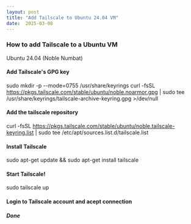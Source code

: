 ```yaml
---
layout: post
title: "Add Tailscale to Ubuntu 24.04 VM"
date:  2025-03-08
---
```


### How to add Tailscale to a Ubuntu VM

Ubuntu 24.04 (Noble Numbat)

#### Add Tailscale's GPG key
sudo mkdir -p --mode=0755 /usr/share/keyrings
curl -fsSL https://pkgs.tailscale.com/stable/ubuntu/noble.noarmor.gpg | sudo tee /usr/share/keyrings/tailscale-archive-keyring.gpg >/dev/null

#### Add the tailscale repository
curl -fsSL https://pkgs.tailscale.com/stable/ubuntu/noble.tailscale-keyring.list | sudo tee /etc/apt/sources.list.d/tailscale.list

#### Install Tailscale
sudo apt-get update && sudo apt-get install tailscale

#### Start Tailscale!
sudo tailscale up

#### Login to Tailscale account and acept connection
##### Done
